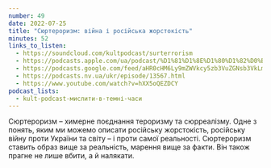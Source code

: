 ```yaml
---
number: 49
date: 2022-07-25
title: "Сюртероризм: війна і російська жорстокість"
minutes: 52
links_to_listen:
  - https://soundcloud.com/kultpodcast/surterrorism
  - https://podcasts.apple.com/ua/podcast/%D1%81%D1%8E%D1%80%D1%82%D0%B5%D1%80%D0%BE%D1%80%D0%B8%D0%B7%D0%BC-%D0%B2%D1%96%D0%B9%D0%BD%D0%B0-%D1%96-%D1%80%D0%BE%D1%81%D1%96%D0%B9%D1%81%D1%8C%D0%BA%D0%B0-%D0%B6%D0%BE%D1%80%D1%81%D1%82%D0%BE%D0%BA%D1%96%D1%81%D1%82%D1%8C/id1581339249?i=1000571064849
  - https://podcasts.google.com/feed/aHR0cHM6Ly9mZWVkcy5zb3VuZGNsb3VkLmNvbS91c2Vycy9zb3VuZGNsb3VkOnVzZXJzOjg5MjM3MjAyNy9zb3VuZHMucnNz/episode/dGFnOnNvdW5kY2xvdWQsMjAxMDp0cmFja3MvMTMxMTI3NTYzMg
  - https://podcasts.nv.ua/ukr/episode/13567.html
  - https://www.youtube.com/watch?v=hXX5oQEZDCY
podcast_lists:
  - kult-podcast-мислити-в-темні-часи
---
```


Сюртероризм – химерне поєднання тероризму та сюрреалізму. Одне з понять, яким
ми можемо описати російську жорстокість, російську війну проти України та світу
– і проти самої реальності. Сюртероризм ставить образ вище за реальність,
марення вище за факти. Він також прагне не лише вбити, а й налякати.
